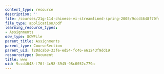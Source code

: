 ```yaml
---
content_type: resource
description: ''
file: /courses/21g-114-chinese-vi-streamlined-spring-2005/9ccd4648f70f4c98394598c0052c779a_MIT21G_114S05_2_03f.pdf
file_type: application/pdf
learning_resource_types:
- Assignments
ocw_type: OCWFile
parent_title: Assignments
parent_type: CourseSection
parent_uid: f20dcab0-33fe-ed54-fc46-e61243f9dd19
resourcetype: Document
title: www
uid: 9ccd4648-f70f-4c98-3945-98c0052c779a
---
```


